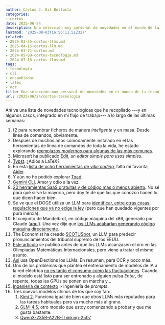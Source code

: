 ```yaml
---
author: Carlos J. Gil Bellosta
categories:
- cortos
date: 2025-06-24
description: Una selección muy personal de novedades en el mundo de la tecnología y de los LLMs
lastmod: '2025-08-03T16:56:11.512327'
related:
- 2025-03-25-cortos-llms.md
- 2025-04-15-cortos-llm.md
- 2024-03-21-cortos.md
- 2024-05-09-cortos-tecnologia.md
- 2024-07-18-cortos-llms.md
tags:
- tecnología
- cli
- ensamblador
- latex
- ocr
title: Una selección muy personal de novedades en el mundo de la tecnología y de los LLMs
url: /2025/06/24/cortos-tecnologia
---
```


Ahí va una lista de novedades tecnológicas que he recopilado ---y en algunos casos, integrado en mi flujo de trabajo--- a lo largo de las últimas semanas:

1. [f2](https://github.com/ayoisaiah/f2) para renombrar ficheros de manera _inteligente_ y en masa. Desde línea de comandos, obviamente.
1. Después de muchos años cómodamente instalado en el las herramientas de línea de comandos de toda la vida, he estado explorando [reemplazos _modernos_ para algunas de las más comunes](https://medium.com/@devlink/15-rust-cli-tools-that-will-make-you-abandon-bash-scripts-forever-0120bbfe473c).
1. Microsoft ha publicado [Edit](https://github.com/microsoft/edit), _un editor simple para usos simples_.
1. [Typst](https://typst.app/). ¿Adiós a LaTeX?
1. En esta [lista de ocho herramientas de _vibe coding_](https://zapier.com/blog/best-vibe-coding-tools/), falta mi favorita, [Aider](https://aider.chat/).
1. Y aún no he podido explorar [Toad](https://willmcgugan.github.io/announcing-toad/).
1. [Gemini CLI](https://blog.google/technology/developers/introducing-gemini-cli-open-source-ai-agent/). Amor y odio a la vez.
1. [20 herramientas SaaS gratuitas y de código más o menos abierto](https://medium.com/coding-beauty/open-source-tools-for-saas-3db54439e097). No sé para qué sirve la mayoría, pero doy fe de que las que conozco hacen lo que dicen hacer bien.
1. Se ve que el DOGE utiliza un LLM para [identificar, entre otras cosas, regulaciones que ya no exige la ley](https://marginalrevolution.com/marginalrevolution/2025/07/claims-about-doge-and-ai.html) (pero que han quedado vigentes por pura inercia).
1. El conjunto de Mandelbrot, en código máquina del x86, generado por Claude ([aquí](https://simonwillison.net/2025/Jul/2/mandelbrot-in-x86-assembly-by-claude/#atom-everything)). Una vez dije que [los LLMs acabarían generando código máquina directamente](/2025/02/27/programacion-ensamblador/)...
1. The Economist ha creado [SCOTUSbot](https://www.economist.com/united-states/2025/06/04/meet-scotusbot-our-ai-tool-to-predict-supreme-court-rulings), un LLM para predecir pronunciamientos del tribunal supremo de los EEUU.
1. [Este artículo](https://www.scientificamerican.com/article/inside-the-secret-meeting-where-mathematicians-struggled-to-outsmart-ai) se publicó antes de que los LLMs alcanzasen el oro en las Olimpiadas Matemáticas Internacionales, pero viene a tratar el mismo asunto.
1. [Así](https://simonwillison.net/2025/Jun/19/how-openelections-uses-llms/#atom-everything) usa OpenElections los LLMs. En resumen, para OCR y poco más.
1. Uno de los problemas que plantea el entrenamiento de modelos de IA a la red eléctrica [no es tanto el consumo como las fluctuaciones](https://semianalysis.com/2025/06/25/ai-training-load-fluctuations-at-gigawatt-scale-risk-of-power-grid-blackout/). Cuando el modelo está listo para ser entrenado y alguien pulsa _Enter_, de repente, todas las GPUs se ponen en marcha y...
1. [Ingeniería de contexto](https://simonwillison.net/2025/Jun/27/context-engineering/#atom-everything) > ingeniería de _prompts_.
1. Tres nuevos modelos chinos de los que soy fan:
    1. [Kimi 2](https://www.kimi.com/). Funciona igual de bien que otros LLMs más reputados para las tareas habituales pero va mucho más al grano.
    1. [GLM-4.5](https://z.ai/blog/glm-4.5), otro modelo que estoy comenzando a probar y que me gusta bastante.
    1. [Qwen3-235B-A22B-Thinking-2507](https://huggingface.co/Qwen/Qwen3-235B-A22B-Thinking-2507)